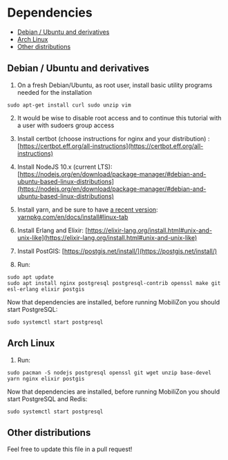 # Dependencies


- [Debian / Ubuntu and derivatives](#debian--ubuntu-and-derivatives)
- [Arch Linux](#arch-linux)
- [Other distributions](#other-distributions)

## Debian / Ubuntu and derivatives
  1. On a fresh Debian/Ubuntu, as root user, install basic utility programs needed for the installation

```
sudo apt-get install curl sudo unzip vim
```

  2. It would be wise to disable root access and to continue this tutorial with a user with sudoers group access

  3. Install certbot (choose instructions for nginx and your distribution) :
     [https://certbot.eff.org/all-instructions](https://certbot.eff.org/all-instructions)
  4. Install NodeJS 10.x (current LTS):
     [https://nodejs.org/en/download/package-manager/#debian-and-ubuntu-based-linux-distributions](https://nodejs.org/en/download/package-manager/#debian-and-ubuntu-based-linux-distributions)
  5. Install yarn, and be sure to have [a recent version](https://github.com/yarnpkg/yarn/releases/latest): [yarnpkg.com/en/docs/install#linux-tab](https://yarnpkg.com/en/docs/install#linux-tab)
  5. Install Erlang and Elixir:
     [https://elixir-lang.org/install.html#unix-and-unix-like](https://elixir-lang.org/install.html#unix-and-unix-like)
  6. Install PostGIS:
     [https://postgis.net/install/](https://postgis.net/install/)
  6. Run:

```
sudo apt update
sudo apt install nginx postgresql postgresql-contrib openssl make git esl-erlang elixir postgis 
```

Now that dependencies are installed, before running MobiliZon you should start PostgreSQL:
```
sudo systemctl start postgresql
```

## Arch Linux

  1. Run:

```
sudo pacman -S nodejs postgresql openssl git wget unzip base-devel yarn nginx elixir postgis
```

Now that dependencies are installed, before running MobiliZon you should start PostgreSQL and Redis:
```
sudo systemctl start postgresql
```

## Other distributions

Feel free to update this file in a pull request!
